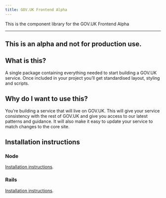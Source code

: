 ```yaml
---
title: GOV.UK Frontend Alpha
---
```


This is the component library for the GOV.UK Frontend Alpha

---
This is an alpha and not for production use.
---

## What is this?

A single package containing everything needed to start building a GOV.UK service. Once included in your project you’ll get standardised layout, styling and scripts.

## Why do I want to use this?

You’re building a service that will live on GOV.UK. This will give your service consistency with the rest of GOV.UK and give you access to our latest patterns and guidance. It will also make it easy to update your service to match changes to the core site.

## Installation instructions

### Node

[Installation instructions](/docs/using-with-node).

### Rails

[Installation instructions](/docs/using-with-rails).

